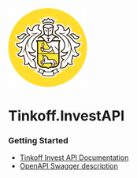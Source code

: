 <img src="img/tinkoff.png">

# Tinkoff.InvestAPI


### Getting Started

- [Tinkoff Invest API Documentation](https://api-invest.tinkoff.ru/openapi/docs/auth/)
- [OpenAPI Swagger description](https://api-invest.tinkoff.ru/openapi/docs/swagger-ui/index.html#/sandbox)



